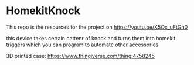 # HomekitKnock

This repo is the resources for the project on https://youtu.be/X5Ox_uFtGn0

this device takes certain oattenr of knock and turns them into homekit triggers which you can program to automate other accessories

3D printed case: https://www.thingiverse.com/thing:4758245
